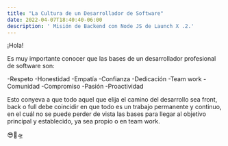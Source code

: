 ```yaml
---
title: "La Cultura de un Desarrollador de Software"
date: 2022-04-07T18:40:40-06:00
description: ' Misión de Backend con Node JS de Launch X .2.'
---
```


¡Hola!

Es muy importante conocer que las bases de un desarrollador profesional de software son: 

 -Respeto
 -Honestidad
 -Empatía
 -Confianza
 -Dedicación
 -Team work 
 -Comunidad
 -Compromiso
 -Pasión
 -Proactividad
 
 
Esto conyeva a que todo aquel que elija el camino del desarrollo sea front, back o full debe coincidir en que todo es un trabajo permanente
y continuo, en el cuál no se puede perder de vista las bases para llegar al objetivo principal y establecido, ya sea propio o en team work. 

😎🚀🛸
